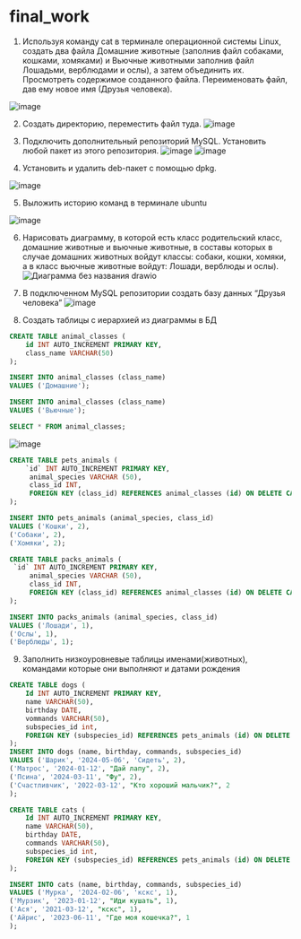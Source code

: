 # final_work
1. Используя команду cat в терминале операционной системы Linux, создать
два файла Домашние животные (заполнив файл собаками, кошками,
хомяками) и Вьючные животными заполнив файл Лошадьми, верблюдами и
ослы), а затем объединить их. Просмотреть содержимое созданного файла.
Переименовать файл, дав ему новое имя (Друзья человека).

![image](https://github.com/user-attachments/assets/fdc1dcca-ca8b-4175-9be5-df16100e4d2b)

2. Создать директорию, переместить файл туда.
![image](https://github.com/user-attachments/assets/4776aaa1-c54f-4d27-85af-a50de9eb3d43)

3. Подключить дополнительный репозиторий MySQL. Установить любой пакет
из этого репозитория.
![image](https://github.com/user-attachments/assets/ff78716c-1375-473f-a090-95baaa224324)
![image](https://github.com/user-attachments/assets/8cbf61e0-a666-47bf-8076-9a83bacf9c68)

4. Установить и удалить deb-пакет с помощью dpkg.

![image](https://github.com/user-attachments/assets/ffd47cdd-6a4f-4cde-8452-2d4e40506b8d)

5. Выложить историю команд в терминале ubuntu

![image](https://github.com/user-attachments/assets/6440da6d-cf63-458d-b1ef-539d39e3ef90)

6. Нарисовать диаграмму, в которой есть класс родительский класс, домашние
животные и вьючные животные, в составы которых в случае домашних
животных войдут классы: собаки, кошки, хомяки, а в класс вьючные животные
войдут: Лошади, верблюды и ослы).
![Диаграмма без названия drawio](https://github.com/user-attachments/assets/67c2f6f9-e3ee-41c6-a666-d71166d8228c)

7. В подключенном MySQL репозитории создать базу данных “Друзья
человека”
![image](https://github.com/user-attachments/assets/12b0ef81-2b32-475d-afc9-584632263f8a)

8. Создать таблицы с иерархией из диаграммы в БД
```sql
CREATE TABLE animal_classes ( 
    id INT AUTO_INCREMENT PRIMARY KEY,
    class_name VARCHAR(50) 
);

INSERT INTO animal_classes (сlass_name)
VALUES ('Домашние');

INSERT INTO animal_classes (сlass_name)
VALUES ('Вьючные');

SELECT * FROM animal_classes;
```
![image](https://github.com/user-attachments/assets/a27bce1a-60f9-4009-8323-1efc77fbd767)
```sql
CREATE TABLE pets_animals (
    `id` INT AUTO_INCREMENT PRIMARY KEY,
     animal_species VARCHAR (50),
     class_id INT,
     FOREIGN KEY (class_id) REFERENCES animal_classes (id) ON DELETE CASCADE ON UPDATE CASCADE
);

INSERT INTO pets_animals (animal_species, class_id)
VALUES ('Кошки', 2),
('Собаки', 2),  
('Хомяки', 2);

CREATE TABLE packs_animals (
 `id` INT AUTO_INCREMENT PRIMARY KEY,
     animal_species VARCHAR (50),
     class_id INT,
     FOREIGN KEY (class_id) REFERENCES animal_classes (id) ON DELETE CASCADE ON UPDATE CASCADE
);

INSERT INTO packs_animals (animal_species, class_id)
VALUES ('Лошади', 1),
('Ослы', 1),  
('Верблюды', 1); 
```
9. Заполнить низкоуровневые таблицы именами(животных), командами которые они выполняют и датами рождения
```sql
CREATE TABLE dogs (       
    Id INT AUTO_INCREMENT PRIMARY KEY, 
    name VARCHAR(50), 
    birthday DATE,
    vommands VARCHAR(50),
    subspecies_id int,
    FOREIGN KEY (subspecies_id) REFERENCES pets_animals (id) ON DELETE CASCADE ON UPDATE CASCADE
);
INSERT INTO dogs (name, birthday, commands, subspecies_id)
VALUES ('Шарик', '2024-05-06', 'Сидеть', 2),
('Матрос', '2024-01-12', "Дай лапу", 2),  
('Псина', '2024-03-11', "Фу", 2), 
('Счастливчик', '2022-03-12', "Кто хороший мальчик?", 2
);

CREATE TABLE cats (       
    Id INT AUTO_INCREMENT PRIMARY KEY, 
    name VARCHAR(50), 
    birthday DATE,
    commands VARCHAR(50),
    subspecies_id int,
    FOREIGN KEY (subspecies_id) REFERENCES pets_animals (id) ON DELETE CASCADE ON UPDATE CASCADE
);

INSERT INTO cats (name, birthday, commands, subspecies_id)
VALUES ('Мурка', '2024-02-06', 'кскс', 1),
('Мурзик', '2023-01-12', "Иди кушать", 1),  
('Ася', '2021-03-12', "кскс", 1), 
('Айрис', '2023-06-11', "Где моя кошечка?", 1
);


